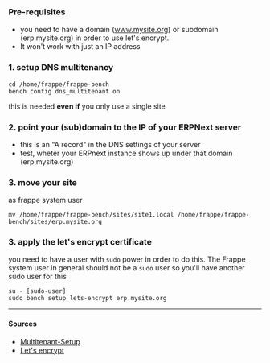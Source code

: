 ### Pre-requisites

- you need to have a domain (www.mysite.org) or subdomain (erp.mysite.org) in order to use let's encrypt. 
- It won't work with just an IP address

### 1. setup DNS multitenancy

```
cd /home/frappe/frappe-bench
bench config dns_multitenant on
```
this is needed **even if** you only use a single site

### 2. point your (sub)domain to the IP of your ERPNext server

- this is an "A record" in the DNS settings of your server
- test, wheter your ERPnext instance shows up under that domain (erp.mysite.org)

### 3. move your site

as frappe system user

`mv /home/frappe/frappe-bench/sites/site1.local /home/frappe/frappe-bench/sites/erp.mysite.org`


### 3. apply the let's encrypt certificate

you need to have a user with `sudo` power in order to do this. 
The Frappe system user in general should not be a `sudo` user so you'll have another sudo user for this

```
su - [sudo-user]
sudo bench setup lets-encrypt erp.mysite.org
```

---

#### Sources

- [Multitenant-Setup](https://github.com/frappe/bench/wiki/Multitenant-Setup)
- [Let's encrypt](https://discuss.erpnext.com/t/issue-setting-up-letsencrypt-ssl/21221/6)
